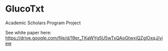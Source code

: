 # GlucoTxt
Academic Scholars Program Project

See white paper here: https://drive.google.com/file/d/19er_TKaWYg5U5wTxQAoGtwxjQZglOxqJ/view
